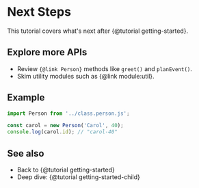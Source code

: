 # Next Steps

This tutorial covers what's next after {@tutorial getting-started}.

## Explore more APIs

- Review `{@link Person}` methods like `greet()` and `planEvent()`.
- Skim utility modules such as {@link module:util}.

## Example

```js
import Person from '../class.person.js';

const carol = new Person('Carol', 40);
console.log(carol.id); // "carol-40"
```

## See also

- Back to {@tutorial getting-started}
- Deep dive: {@tutorial getting-started-child}
